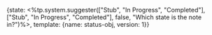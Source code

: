 {state: <%tp.system.suggester(["Stub", "In Progress", "Completed"],["Stub", "In Progress", "Completed"], false, "Which state is the note in?")%>, template: {name: status-obj, version: 1}}